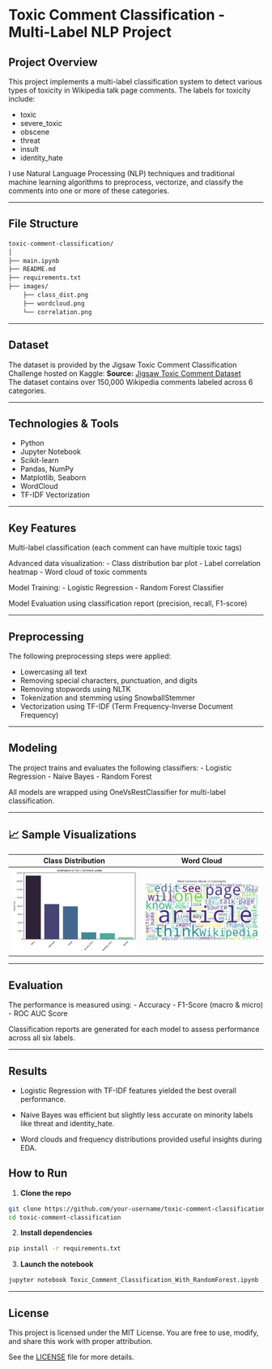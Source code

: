 # Toxic Comment Classification - Multi-Label NLP Project

##  Project Overview
This project implements a multi-label classification system to detect various types of toxicity in Wikipedia talk page comments. The labels for toxicity include:

- toxic
- severe_toxic
- obscene
- threat
- insult
- identity_hate

I use Natural Language Processing (NLP) techniques and traditional machine learning algorithms to preprocess, vectorize, and classify the comments into one or more of these categories.

---

## File Structure

```bash
toxic-comment-classification/
│
├── main.ipynb
├── README.md 
├── requirements.txt  
├── images/  
    ├── class_dist.png 
    ├── wordcloud.png 
    └── correlation.png 
```

---

## Dataset
The dataset is provided by the Jigsaw Toxic Comment Classification Challenge hosted on Kaggle:
**Source:** [Jigsaw Toxic Comment Dataset](https://www.kaggle.com/competitions/jigsaw-toxic-comment-classification-challenge/data?select=train.csv.zip)  
The dataset contains over 150,000 Wikipedia comments labeled across 6 categories.

---

## Technologies & Tools
- Python
- Jupyter Notebook
- Scikit-learn
- Pandas, NumPy
- Matplotlib, Seaborn
- WordCloud
- TF-IDF Vectorization

---

## Key Features
Multi-label classification (each comment can have multiple toxic tags)

Advanced data visualization:
    - Class distribution bar plot
    - Label correlation heatmap
    - Word cloud of toxic comments

Model Training:
    - Logistic Regression
    - Random Forest Classifier

Model Evaluation using classification report (precision, recall, F1-score)

---

## Preprocessing
The following preprocessing steps were applied:
- Lowercasing all text
- Removing special characters, punctuation, and digits
- Removing stopwords using NLTK
- Tokenization and stemming using SnowballStemmer
- Vectorization using TF-IDF (Term Frequency-Inverse Document Frequency)

---

## Modeling
The project trains and evaluates the following classifiers:
    - Logistic Regression
    - Naive Bayes
    - Random Forest

All models are wrapped using OneVsRestClassifier for multi-label classification.

---

## 📈 Sample Visualizations
| Class Distribution | Word Cloud |
|--------------------|------------|
| ![dist](images/class_dist.png) | ![wordcloud](images/wordcloud.png) |

---

## Evaluation
The performance is measured using:
    - Accuracy
    - F1-Score (macro & micro)
    - ROC AUC Score

Classification reports are generated for each model to assess performance across all six labels.

---

## Results
- Logistic Regression with TF-IDF features yielded the best overall performance.

- Naive Bayes was efficient but slightly less accurate on minority labels like threat and identity_hate.

- Word clouds and frequency distributions provided useful insights during EDA.

## How to Run

1. **Clone the repo**
```bash
git clone https://github.com/your-username/toxic-comment-classification.git
cd toxic-comment-classification
```

2. **Install dependencies**
```bash
pip install -r requirements.txt
```

3. **Launch the notebook**
```bash
jupyter notebook Toxic_Comment_Classification_With_RandomForest.ipynb
```

---

## License
This project is licensed under the MIT License.
You are free to use, modify, and share this work with proper attribution.

See the [LICENSE](LICENSE) file for more details.
